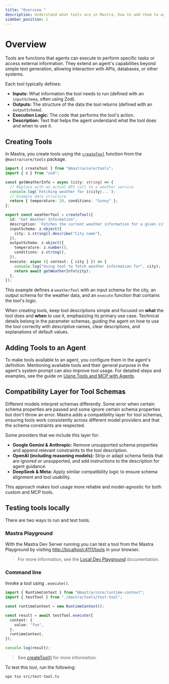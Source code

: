 ```yaml
---
title: "Overview "
description: Understand what tools are in Mastra, how to add them to agents, and best practices for designing effective tools.
sidebar_position: 1
---
```


# Overview

Tools are functions that agents can execute to perform specific tasks or access external information. They extend an agent's capabilities beyond simple text generation, allowing interaction with APIs, databases, or other systems.

Each tool typically defines:

- **Inputs:** What information the tool needs to run (defined with an `inputSchema`, often using Zod).
- **Outputs:** The structure of the data the tool returns (defined with an `outputSchema`).
- **Execution Logic:** The code that performs the tool's action.
- **Description:** Text that helps the agent understand what the tool does and when to use it.

## Creating Tools

In Mastra, you create tools using the [`createTool`](/docs/reference/tools/create-tool) function from the `@mastra/core/tools` package.

```typescript filename="src/mastra/tools/weatherInfo.ts" copy
import { createTool } from "@mastra/core/tools";
import { z } from "zod";

const getWeatherInfo = async (city: string) => {
  // Replace with an actual API call to a weather service
  console.log(`Fetching weather for ${city}...`);
  // Example data structure
  return { temperature: 20, conditions: "Sunny" };
};

export const weatherTool = createTool({
  id: "Get Weather Information",
  description: `Fetches the current weather information for a given city`,
  inputSchema: z.object({
    city: z.string().describe("City name"),
  }),
  outputSchema: z.object({
    temperature: z.number(),
    conditions: z.string(),
  }),
  execute: async ({ context: { city } }) => {
    console.log("Using tool to fetch weather information for", city);
    return await getWeatherInfo(city);
  },
});
```

This example defines a `weatherTool` with an input schema for the city, an output schema for the weather data, and an `execute` function that contains the tool's logic.

When creating tools, keep tool descriptions simple and focused on **what** the tool does and **when** to use it, emphasizing its primary use case. Technical details belong in the parameter schemas, guiding the agent on _how_ to use the tool correctly with descriptive names, clear descriptions, and explanations of default values.

## Adding Tools to an Agent

To make tools available to an agent, you configure them in the agent's definition. Mentioning available tools and their general purpose in the agent's system prompt can also improve tool usage. For detailed steps and examples, see the guide on [Using Tools and MCP with Agents](/docs/agents/using-tools-and-mcp#adding-tools-to-an-agent).

## Compatibility Layer for Tool Schemas

Different models interpret schemas differently. Some error when certain schema properties are passed and some ignore certain schema properties but don't throw an error. Mastra adds a compatibility layer for tool schemas, ensuring tools work consistently across different model providers and that the schema constraints are respected.

Some providers that we include this layer for:

- **Google Gemini & Anthropic:** Remove unsupported schema properties and append relevant constraints to the tool description.
- **OpenAI (including reasoning models):** Strip or adapt schema fields that are ignored or unsupported, and add instructions to the description for agent guidance.
- **DeepSeek & Meta:** Apply similar compatibility logic to ensure schema alignment and tool usability.

This approach makes tool usage more reliable and model-agnostic for both custom and MCP tools.

## Testing tools locally

There are two ways to run and test tools.

### Mastra Playground

With the Mastra Dev Server running you can test a tool from the Mastra Playground by visiting [http://localhost:4111/tools](http://localhost:4111/tools) in your browser.

> For more information, see the [Local Dev Playground](/docs/getting-started/local-dev-playground) documentation.

### Command line

Invoke a tool using `.execute()`.

```typescript filename="src/test-tool.ts" showLineNumbers copy
import { RuntimeContext } from "@mastra/core/runtime-context";
import { testTool } from "./mastra/tools/test-tool";

const runtimeContext = new RuntimeContext();

const result = await testTool.execute({
  context: {
    value: "foo",
  },
  runtimeContext,
});

console.log(result);
```

> See [createTool()](/docs/reference/tools/create-tool) for more information.

To test this tool, run the following:

```bash copy
npx tsx src/test-tool.ts
```
